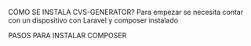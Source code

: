 CÓMO SE INSTALA CVS-GENERATOR?
Para empezar se necesita contar con un dispositivo con Laravel y composer instalado 

PASOS PARA INSTALAR COMPOSER 
